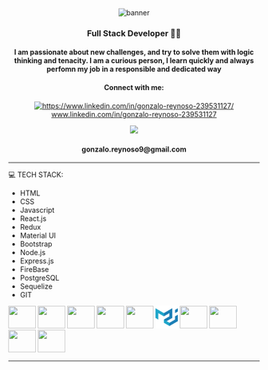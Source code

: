 <div align="center">
<img align="center" width="900px" height="370px" style="width: 100%" src="./Images/Black and Gold Elegant Welcome Youtube Intro (1).gif" alt="banner"/>
</div>

<div>
<h3 align="center"><strong>Full Stack Developer 👩‍💻</strong></h3>
<h4 align="center">I am passionate about new challenges,
and try to solve them with logic thinking and tenacity. I
am a curious person, I learn quickly and always perfomn
my job in a responsible and dedicated way</h4>
</div>

<div align="center" style="margin: 13px">
  <h4><strong>Connect with me:</strong></h4>
  <p>
    <a href="https://www.linkedin.com/in/gonzalo-reynoso-239531127/" target="blank">
    <img align="center" src="https://raw.githubusercontent.com/rahuldkjain/github-profile-readme-generator/master/src/images/icons/Social/linked-in-alt.svg"     
    alt="https://www.linkedin.com/in/gonzalo-reynoso-239531127/" height="30" width="40" /><br>
    www.linkedin.com/in/gonzalo-reynoso-239531127
    </a>
  </p>
  <p>
    <img src="https://img.shields.io/badge/Gmail-D14836?style=for-the-badge&logo=gmail&logoColor=white"<br>
    <h4>gonzalo.reynoso9@gmail.com</h4>
  </p>
</div>
<hr>

💻 TECH STACK:
<ul>
  <li>HTML</li>
  <li>CSS</li>
  <li>Javascript</li>
  <li>React.js</li>
  <li>Redux</li>
  <li>Material UI</li>
  <li>Bootstrap</li>
  <li>Node.js</li>
  <li>Express.js</li>
  <li>FireBase</li>
  <li>PostgreSQL</li>
  <li>Sequelize</li>
  <li>GIT</li>
</ul>

<div style="display: inline-block">
  <img height="45px" width="55px" src="https://cdn.jsdelivr.net/gh/devicons/devicon/icons/html5/html5-original-wordmark.svg" />
  <img height="45px" width="55px" src="https://cdn.jsdelivr.net/gh/devicons/devicon/icons/css3/css3-original-wordmark.svg" />
  <img height="45px" width="55px" src="https://cdn.jsdelivr.net/gh/devicons/devicon/icons/javascript/javascript-original.svg" />
  <img height="45px" width="55px" src="https://cdn.jsdelivr.net/gh/devicons/devicon/icons/react/react-original-wordmark.svg" />
  <img height="45px" width="55px" src="https://cdn.jsdelivr.net/gh/devicons/devicon/icons/redux/redux-original.svg" />
  <img height="45px" width="45px" src="https://raw.githubusercontent.com/devicons/devicon/master/icons/materialui/materialui-original.svg" alt="Material UI">
  <img height="45px" width="55px" src="https://cdn.jsdelivr.net/gh/devicons/devicon/icons/nodejs/nodejs-original-wordmark.svg"  />
  <img height="45px" width="55px" src="https://cdn.jsdelivr.net/gh/devicons/devicon/icons/express/express-original-wordmark.svg" />
  <img height="45px" width="55px" src="https://cdn.jsdelivr.net/gh/devicons/devicon/icons/sequelize/sequelize-original.svg" />
  <img height="45px" width="55px" src="https://cdn.jsdelivr.net/gh/devicons/devicon/icons/postgresql/postgresql-original-wordmark.svg" />
</div>

<hr>

<!-- Proudly created with GPRM ( https://gprm.itsvg.in ) -->
